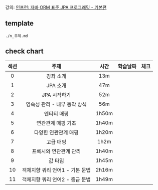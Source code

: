 강의: [인프런: 자바 ORM 표준 JPA 프로그래밍 - 기본편](https://www.inflearn.com/course/ORM-JPA-Basic/dashboard)

## template

```
./n_주제.md
```

## check chart

| 섹션 |              주제               | 시간  | 학습날짜 | 체크 |
| :--: | :-----------------------------: | :---: | :------: | :--: |
|  0   |            강좌 소개            |  13m  |          |      |
|  1   |            JPA 소개             |  47m  |          |      |
|  2   |          JPA 시작하기           |  52m  |          |      |
|  3   |  영속성 관리 - 내부 동작 방식   |  56m  |          |      |
|  4   |           엔티티 매핑           | 1h50m |          |      |
|  5   |       연관관계 매핑 기초        | 1h40m |          |      |
|  6   |      다양한 연관관계 매핑       | 1h20m |          |      |
|  7   |            고급 매핑            | 1h2m  |          |      |
|  8   |     프록시와 연관관계 관리      | 1h40m |          |      |
|  9   |             값 타입             | 1h45m |          |      |
|  10  | 객체지향 쿼리 언어1 - 기본 문법 |  2h16m  |     |      |
|  11  | 객체지향 쿼리 언어2 - 중급 문법 |  1h49m  |     |      |
